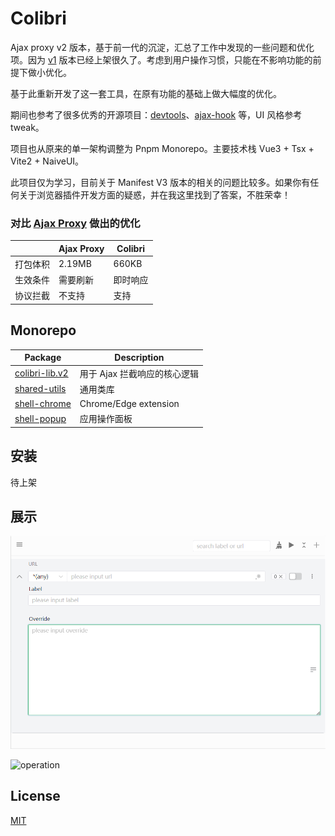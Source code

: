 # Colibri

Ajax proxy v2 版本，基于前一代的沉淀，汇总了工作中发现的一些问题和优化项。因为 [v1](https://github.com/g0ngjie/ajax-proxy) 版本已经上架很久了。考虑到用户操作习惯，只能在不影响功能的前提下做小优化。

基于此重新开发了这一套工具，在原有功能的基础上做大幅度的优化。

期间也参考了很多优秀的开源项目：[devtools](https://github.com/vuejs/devtools)、[ajax-hook](https://github.com/wendux/ajax-hook) 等，UI 风格参考 tweak。

项目也从原来的单一架构调整为 Pnpm Monorepo。主要技术栈 Vue3 + Tsx + Vite2 + NaiveUI。

此项目仅为学习，目前关于 Manifest V3 版本的相关的问题比较多。如果你有任何关于浏览器插件开发方面的疑惑，并在我这里找到了答案，不胜荣幸！

### 对比 [Ajax Proxy](https://github.com/g0ngjie/ajax-proxy) 做出的优化

|          | Ajax Proxy | Colibri  |
| -------- | ---------- | -------- |
| 打包体积 | 2.19MB     | 660KB    |
| 生效条件 | 需要刷新   | 即时响应 |
| 协议拦截 | 不支持     | 支持     |

## Monorepo

| Package                                      | Description                  |
| -------------------------------------------- | ---------------------------- |
| [colibri-lib.v2](./packages/colibri-lib.v2/) | 用于 Ajax 拦截响应的核心逻辑 |
| [shared-utils](./packages/shared-utils/)     | 通用类库                     |
| [shell-chrome](./packages/shell-chrome)      | Chrome/Edge extension        |
| [shell-popup](./packages/shell-popup/)       | 应用操作面板                 |

## 安装

待上架

## 展示

![demo_light](./media/demo_light.png)

![operation](./media/operation.gif)

## License

[MIT](http://opensource.org/licenses/MIT)
